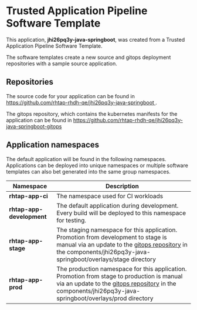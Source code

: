 # Trusted Application Pipeline Software Template

This application, **jhi26pq3y-java-springboot**, was created from a Trusted Application Pipeline Software Template.

The software templates create a new source and gitops deployment repositories with a sample source application. 

## Repositories

The source code for your application can be found in [https://github.com/rhtap-rhdh-qe/jhi26pq3y-java-springboot ](https://github.com/rhtap-rhdh-qe/jhi26pq3y-java-springboot ).
 
The gitops repository, which contains the kubernetes manifests for the application can be found in 
[https://github.com/rhtap-rhdh-qe/jhi26pq3y-java-springboot-gitops ](https://github.com/rhtap-rhdh-qe/jhi26pq3y-java-springboot-gitops ) 

## Application namespaces 

The default application will be found in the following namespaces. Applications can be deployed into unique namespaces or multiple software templates can also bet generated into the same group namespaces.  

|  Namespace   |  Description   |  
| -------- | -------- |
| **rhtap-app-ci** | The namespace used for CI workloads |
| **rhtap-app-development** | The default application during development. Every build will be deployed to this namespace for testing. |
| **rhtap-app-stage** | The staging namespace for this application. Promotion from development to stage is manual via an update to the [gitops repository](https://github.com/rhtap-rhdh-qe/jhi26pq3y-java-springboot-gitops ) in the components/jhi26pq3y-java-springboot/overlays/stage directory |
| **rhtap-app-prod** | The production namespace for this application. Promotion from stage to production is manual via an update to the [gitops repository](https://github.com/rhtap-rhdh-qe/jhi26pq3y-java-springboot-gitops ) in the components/jhi26pq3y-java-springboot/overlays/prod directory |